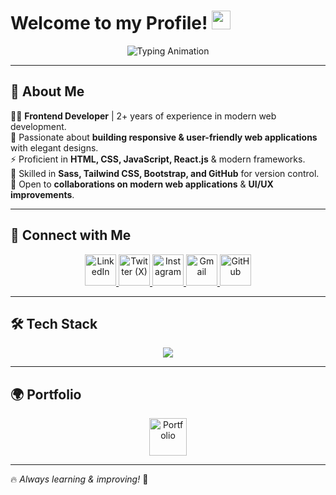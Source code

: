 #  Welcome to my Profile!  <img src="https://media.giphy.com/media/hvRJCLFzcasrR4ia7z/giphy.gif" width="30px"> 


<p align="center">
  <img src="https://readme-typing-svg.herokuapp.com?font=Fira+Code&weight=600&size=25&pause=1000&color=00FF00&center=true&vCenter=true&width=435&lines=Hello+I'm+Abdelkader;Front-End+Developer" alt="Typing Animation" />
</p>

---

## 🚀 About Me  
🧑‍💻 **Frontend Developer** | 2+ years of experience in modern web development.  
🎯 Passionate about **building responsive & user-friendly web applications** with elegant designs.  
⚡ Proficient in **HTML, CSS, JavaScript, React.js** & modern frameworks.  
🎨 Skilled in **Sass, Tailwind CSS, Bootstrap, and GitHub** for version control.  
🤝 Open to **collaborations on modern web applications** & **UI/UX improvements**.  

---

## 🔗 Connect with Me  
<p align="center">
  <a href="https://www.linkedin.com/in/abdelkader-mohamed-a00536249" target="_blank">
    <img src="https://skillicons.dev/icons?i=linkedin" width="50" alt="LinkedIn">
  </a>
  <a href="https://x.com/F35_?fbclid=IwY2xjawITcXVleHRuA2FlbQIxMAABHfxdvnWtDT0mLV9NnI9iWbqgIxlY2GuazsLWDkh3lAC_cLlh_eVJmOT5Hw_aem_Z4K7ZrwFxb8vVHFK15Ad8g" target="_blank">
    <img src="https://skillicons.dev/icons?i=twitter" width="50" alt="Twitter (X)">
  </a>
  <a href="https://www.instagram.com/_r9.il/" target="_blank">
    <img src="https://skillicons.dev/icons?i=instagram" width="50" alt="Instagram">
  </a>
  <a href="mailto:bdelkadermoamed@gmail.com">
    <img src="https://skillicons.dev/icons?i=gmail" width="50" alt="Gmail">
  </a>
  <a href="https://github.com/Abdel9ader" target="_blank">
    <img src="https://skillicons.dev/icons?i=github" width="50" alt="GitHub">
  </a>
</p>

---

## 🛠 Tech Stack  
<p align="center">
  <img src="https://skillicons.dev/icons?i=html,css,js,react,nextjs,tailwind,sass,bootstrap,git,github,vscode" />
</p>

---

## 🌍 Portfolio  
<p align="center">
  <a href="YOUR_PORTFOLIO_LINK_HERE" target="_blank">
    <img src="https://skillicons.dev/icons?i=webflow" width="60" alt="Portfolio">
  </a>
</p>

---

🔥 *Always learning & improving!* 🚀
